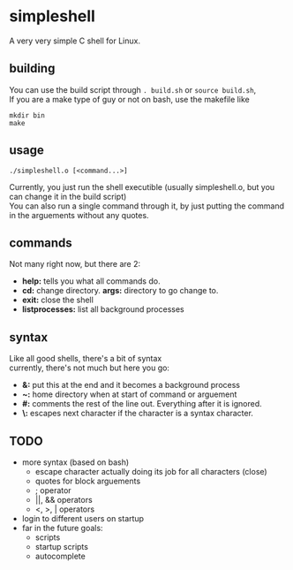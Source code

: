 # simpleshell
A very very simple C shell for Linux.  

## building
You can use the build script through `. build.sh` or `source build.sh`,  
If you are a make type of guy or not on bash, use the makefile like  
```
mkdir bin
make
```

## usage
```shell
./simpleshell.o [<command...>]
```
Currently, you just run the shell executible (usually simpleshell.o, but you can change it in the build script)  
You can also run a single command through it, by just putting the command in the arguements without any quotes.  

## commands
Not many right now, but there are 2:
- **help:** tells you what all commands do.  
- **cd:** change directory. **args:** directory to go change to.  
- **exit:** close the shell  
- **listprocesses:** list all background processes  

## syntax
Like all good shells, there's a bit of syntax  
currently, there's not much but here you go:  
- **&:** put this at the end and it becomes a background process  
- **~:** home directory when at start of command or arguement  
- **#:** comments the rest of the line out. Everything after it is ignored.  
- **\\:** escapes next character if the character is a syntax character.  

## TODO
- more syntax (based on bash)  
	- escape character actually doing its job for all characters (close)  
	- quotes for block arguements
	- ; operator  
	- ||, && operators  
	- <, >, | operators  
- login to different users on startup  
- far in the future goals:  
	- scripts  
	- startup scripts  
	- autocomplete  
